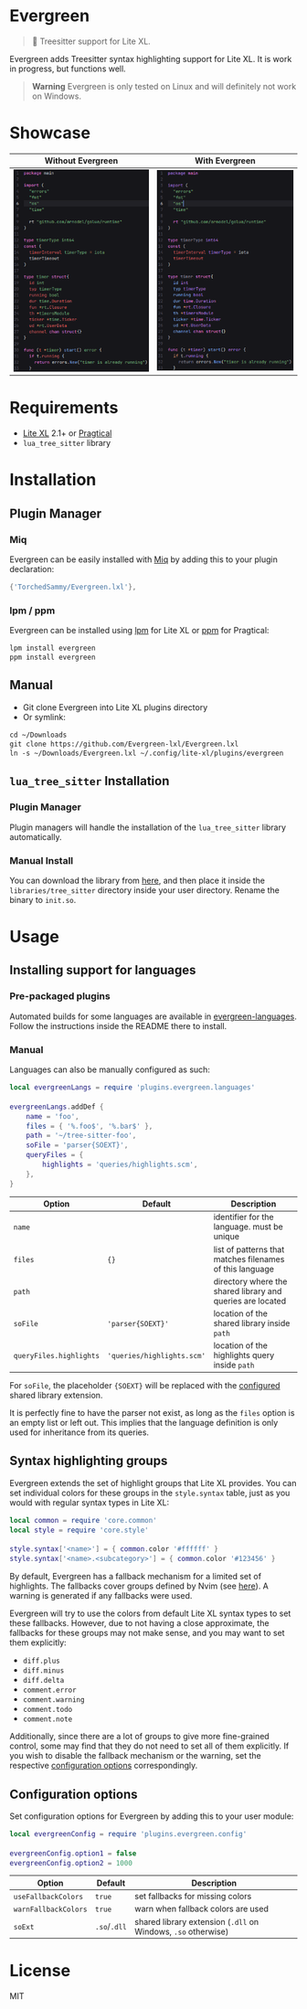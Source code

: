 # Evergreen
> 🌳 Treesitter support for Lite XL.

Evergreen adds Treesitter syntax highlighting support for Lite XL.
It is work in progress, but functions well.

> **Warning**
> Evergreen is only tested on Linux and will definitely not work on Windows.

# Showcase

| Without Evergreen                              | With Evergreen                                 |
| ---------------------------------------------- | ---------------------------------------------- |
| ![](before.png)                                |                                 ![](after.png) |

# Requirements
- [Lite XL](https://lite-xl.com) 2.1+ or [Pragtical](https://pragtical.dev)
- `lua_tree_sitter` library

# Installation
## Plugin Manager

### Miq
Evergreen can be easily installed with [Miq](https://github.com/TorchedSammy/Miq) by
adding this to your plugin declaration:
```lua
{'TorchedSammy/Evergreen.lxl'},
```

### lpm / ppm
Evergreen can be installed using [lpm](https://github.com/lite-xl/lite-xl-plugin-manager)
for Lite XL or [ppm](https://github.com/pragtical/plugin-manager) for Pragtical:
```
lpm install evergreen
ppm install evergreen
```

## Manual
- Git clone Evergreen into Lite XL plugins directory
- Or symlink:  
```
cd ~/Downloads
git clone https://github.com/Evergreen-lxl/Evergreen.lxl
ln -s ~/Downloads/Evergreen.lxl ~/.config/lite-xl/plugins/evergreen
```

## `lua_tree_sitter` Installation
### Plugin Manager

Plugin managers will handle the installation of the `lua_tree_sitter` library
automatically.

### Manual Install

You can download the library from
[here](https://github.com/Evergreen-lxl/lite-xl-tree-sitter/releases), and then place
it inside the `libraries/tree_sitter` directory inside your user directory.
Rename the binary to `init.so`.

# Usage

## Installing support for languages

### Pre-packaged plugins

Automated builds for some languages are available in
[evergreen-languages](https://github.com/Evergreen-lxl/evergreen-languages).
Follow the instructions inside the README there to install.

### Manual

Languages can also be manually configured as such:
```lua
local evergreenLangs = require 'plugins.evergreen.languages'

evergreenLangs.addDef {
	name = 'foo',
	files = { '%.foo$', '%.bar$' },
	path = '~/tree-sitter-foo',
	soFile = 'parser{SOEXT}',
	queryFiles = {
		highlights = 'queries/highlights.scm',
	},
}
```

| Option                  | Default                    | Description
| ----------------------  | -------------------------- | -----------
| `name`                  |                            | identifier for the language. must be unique
| `files`                 | `{}`                       | list of patterns that matches filenames of this language
| `path`                  |                            | directory where the shared library and queries are located
| `soFile`                | `'parser{SOEXT}'`          | location of the shared library inside `path`
| `queryFiles.highlights` | `'queries/highlights.scm'` | location of the highlights query inside `path`

For `soFile`, the placeholder `{SOEXT}` will be replaced with
the [configured](#configuration-options) shared library extension.

It is perfectly fine to have the parser not exist,
as long as the `files` option is an empty list or left out.
This implies that the language definition is only used for
inheritance from its queries.

## Syntax highlighting groups

Evergreen extends the set of highlight groups that Lite XL provides.
You can set individual colors for these groups in the `style.syntax` table,
just as you would with regular syntax types in Lite XL:
```lua
local common = require 'core.common'
local style = require 'core.style'

style.syntax['<name>'] = { common.color '#ffffff' }
style.syntax['<name>.<subcategory>'] = { common.color '#123456' }
```

By default, Evergreen has a fallback mechanism for a limited set of highlights.
The fallbacks cover groups defined by Nvim (see [here](nvim-ts-highlight-groups)).
A warning is generated if any fallbacks were used.

Evergreen will try to use the colors from default Lite XL syntax types
to set these fallbacks.
However, due to not having a close approximate, the fallbacks for these groups
may not make sense, and you may want to set them explicitly:
- `diff.plus`
- `diff.minus`
- `diff.delta`
- `comment.error`
- `comment.warning`
- `comment.todo`
- `comment.note`

Additionally, since there are a lot of groups to give more fine-grained control,
some may find that they do not need to set all of them explicitly.
If you wish to disable the fallback mechanism or the warning,
set the respective [configuration options](#configuration-options) correspondingly.

## Configuration options

Set configuration options for Evergreen by adding this to your user module:
```lua
local evergreenConfig = require 'plugins.evergreen.config'

evergreenConfig.option1 = false
evergreenConfig.option2 = 1000
```

| Option               | Default      | Description
| -------------------- | ------------ | -----------
| `useFallbackColors`  | `true`       | set fallbacks for missing colors
| `warnFallbackColors` | `true`       | warn when fallback colors are used
| `soExt`              | `.so`/`.dll` | shared library extension (`.dll` on Windows, `.so` otherwise)

# License
MIT

[nvim-ts-highlight-groups]: https://neovim.io/doc/user/treesitter.html#_treesitter-syntax-highlighting:~:text=The%20following%20is%20a%20list%20of%20standard%20captures%20used%20in%20queries%20for%20Nvim
